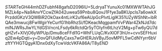 $START$eGH44mhDZFubhf48gafsD2096lU+5LdryaTYunuXc01MXWWTAhJGMZLk4p+Na9AnvYCcwZfA042uwea59Pnbu8QovJ1Ffye3aBKUpcIs7a6owkXPrzddGKzV3QWBiR2OkOax4ntLirK2uf6eAUpGcPIvtLigIK351UZyWShNt+ibRQAe3mwucj8FwWgirYeCurfG1hbRhzSi/fDKeacMqgpamfVvFWar4ZkNJd7dcmlNJWRsJlwYLYdGSVncnLFsdy6kRctdQr5yTOIyfn6tLhzV2Mg+pTw6yQU7dgHZvf+XlVjO6yWPUp/Dmu8ceFFdl1G+WhFLUqC/KvXlOF3hUn+cvvSEFHuxiq2Ew4pDqti+y+DovQFUidMyCaxs7wGHERJsVByJ5ovMPFL5wCdNYyrr6bVzftYYHGTQgyA1Dnx0dXyTcwVdcVKFA86A/T8y$END$